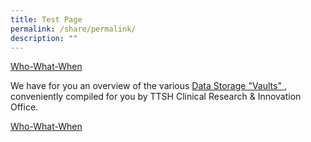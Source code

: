 ```yaml
---
title: Test Page
permalink: /share/permalink/
description: ""
---
```

[Who-What-When](/files/CRIO%20Newsletter/C_6_TTSH%20_CRIO%20_Trusted%20Third%20Party%20(TTP).pdf)


We have for you an overview of the various <a rel="noopene noreferrer" target="_blank" href="(/files/CRIO%20Newsletter/c7_ttsh%20_crio%20_research%20storage.pdf)">Data Storage "Vaults" </a>, conveniently compiled for you by TTSH Clinical Research &amp; Innovation Office.

<a rel="noopene noreferrer" target="_blank" href="(/files/CRIO%20Newsletter/C_6_TTSH%20_CRIO%20_Trusted%20Third%20Party%20(TTP).pdf)">Who-What-When</a>
